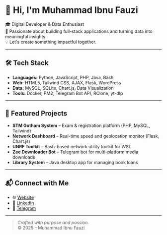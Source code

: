 # 👋 Hi, I'm Muhammad Ibnu Fauzi

🎓 Digital Developer & Data Enthusiast  
🚀 Passionate about building full-stack applications and turning data into meaningful insights.  
💡 Let's create something impactful together.

---

## 🛠️ Tech Stack

- **Languages:** Python, JavaScript, PHP, Java, Bash  
- **Web:** HTML5, Tailwind CSS, AJAX, Flask, WordPress  
- **Data:** MySQL, SQLite, Chart.js, Data Visualization  
- **Tools:** Docker, PM2, Telegram Bot API, RClone, yt-dlp

---

## 📌 Featured Projects

- **STM Gotham System** – Exam & registration platform (PHP, MySQL, Tailwind)  
- **Network Dashboard** – Real-time speed and geolocation monitor (Flask, Chart.js)  
- **UNRF Toolkit** – Bash-based network utility toolkit for WSL  
- **Zee Downloader Bot** – Telegram bot for multi-platform media downloads  
- **Library System** – Java desktop app for managing book loans

---

## 📬 Connect with Me

- 🌐 [Website](https://ifauzeee.github.io/portofolio)
- 💼 [LinkedIn](https://linkedin.com/in/your-link)
- 💬 [Telegram](https://t.me/yourchannel)

---

> *Crafted with purpose and passion.*  
> © 2025 – Muhammad Ibnu Fauzi
